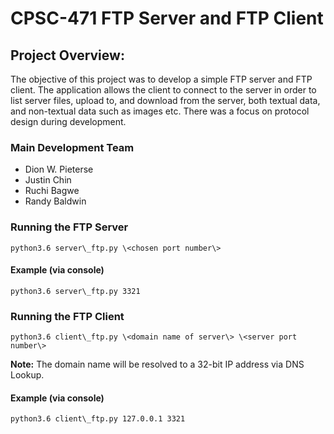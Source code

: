 # CPSC-471 FTP Server and FTP Client

## Project Overview:
The objective of this project was to develop a simple FTP server and FTP client. The application allows the client to connect to the server in order to list server files, upload to, and download from the server, both textual data, and non-textual data such as images etc. There was a focus on protocol design during development.

### Main Development Team
- Dion W. Pieterse
- Justin Chin
- Ruchi Bagwe
- Randy Baldwin

### Running the FTP Server
```python3.6 server\_ftp.py \<chosen port number\>```

#### Example (via console)
```python3.6 server\_ftp.py 3321```

### Running the FTP Client
```python3.6 client\_ftp.py \<domain name of server\> \<server port number\>```

**Note:** The domain name will be resolved to a 32-bit IP address via DNS Lookup.

#### Example (via console)
```python3.6 client\_ftp.py 127.0.0.1 3321```
